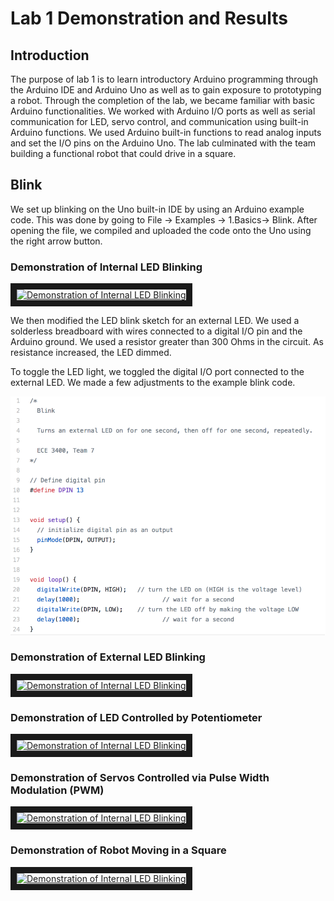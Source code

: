# Lab 1 Demonstration and Results
## Introduction

The purpose of lab 1 is to learn introductory Arduino programming through the Arduino IDE and Arduino Uno as well as to gain exposure to prototyping a robot. Through the completion of the lab, we became familiar with basic Arduino functionalities. We worked with Arduino I/O ports as well as serial communication for LED, servo control, and communication using built-in Arduino functions. We used Arduino built-in functions to read analog inputs and set the I/O pins on the Arduino Uno. The lab culminated with the team building a functional robot that could drive in a square.

## Blink

We set up blinking on the Uno built-in IDE by using an Arduino example code. This was done by going to File -> Examples -> 1.Basics-> Blink. After opening the file, we compiled and uploaded the code onto the Uno using the right arrow button. 
  
### Demonstration of Internal LED Blinking
<a href="http://www.youtube.com/watch?feature=player_embedded&v=Xe242vkh8Xo" target="_blank"><img src="http://img.youtube.com/vi/Xe242vkh8Xo/0.jpg" 
alt="Demonstration of Internal LED Blinking" width="240" height="180" border="10" /></a>

We then modified the LED blink sketch for an external LED. We used a solderless breadboard with wires connected to a digital I/O pin and the Arduino ground. We used a resistor greater than 300 Ohms in the circuit. As resistance increased, the LED dimmed. 


To toggle the LED light, we toggled the digital I/O port connected to the external LED. We made a few adjustments to the example blink code.

![BlinkCode](/docs/images/blinkcode.PNG)

### Demonstration of External LED Blinking
<a href="http://www.youtube.com/watch?feature=player_embedded&v=pbVh3dkpa-c" target="_blank"><img src="http://img.youtube.com/vi/pbVh3dkpa-c/0.jpg" alt="Demonstration of Internal LED Blinking" width="240" height="180" border="10" /></a>

### Demonstration of LED Controlled by Potentiometer

<a href="http://www.youtube.com/watch?feature=player_embedded&v=Dvo0qhI7H8Y" target="_blank"><img src="http://img.youtube.com/vi/Dvo0qhI7H8Y/0.jpg" alt="Demonstration of Internal LED Blinking" width="240" height="180" border="10" /></a>
### Demonstration of Servos Controlled via Pulse Width Modulation (PWM)


<a href="http://www.youtube.com/watch?feature=player_embedded&v=rJJShOBNLfM" target="_blank"><img src="http://img.youtube.com/vi/rJJShOBNLfM/0.jpg" alt="Demonstration of Internal LED Blinking" width="240" height="180" border="10" /></a>
### Demonstration of Robot Moving in a Square


<a href="http://www.youtube.com/watch?feature=player_embedded&v=az1fnLFKQlA" target="_blank"><img src="http://img.youtube.com/vi/az1fnLFKQlA/0.jpg" alt="Demonstration of Internal LED Blinking" width="240" height="180" border="10" /></a>
